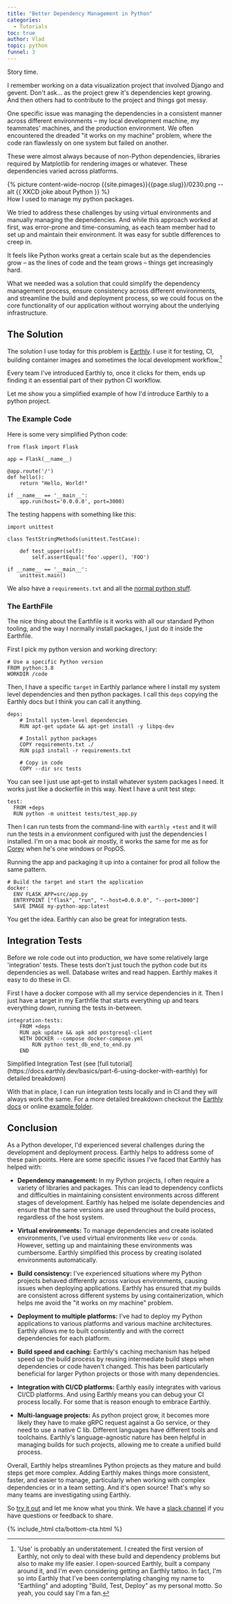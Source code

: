 ```yaml
---
title: "Better Dependency Management in Python"
categories:
  - Tutorials
toc: true
author: Vlad
topic: python
funnel: 3
---
```

<!-- markdownlint-disable MD036 -->

Story time.

I remember working on a data visualization project that involved Django and gevent. Don't ask... as the project grew it's dependencies kept growing. And then others had to contribute to the project and things got messy.

One specific issue was managing the dependencies in a consistent manner across different environments – my local development machine, my teammates' machines, and the production environment. We often encountered the dreaded "it works on my machine" problem, where the code ran flawlessly on one system but failed on another.

These were almost always because of non-Python dependencies, libraries required by Matplotlib for rendering images or whatever. These dependencies varied across platforms.

<div>
{% picture content-wide-nocrop {{site.pimages}}{{page.slug}}/0230.png --alt {{ XKCD joke about Python }} %}
<figcaption>How I used to manage my python packages.</figcaption>
</div>

We tried to address these challenges by using virtual environments and manually managing the dependencies. And while this approach worked at first, was error-prone and time-consuming, as each team member had to set up and maintain their environment. It was easy for subtle differences to creep in.

It feels like Python works great a certain scale but as the dependencies grow – as the lines of code and the team grows – things get increasingly hard.

What we needed was a solution that could simplify the dependency management process, ensure consistency across different environments, and streamline the build and deployment process, so we could focus on the core functionality of our application without worrying about the underlying infrastructure.

## The Solution

The solution I use today for this problem is [Earthly](/). I use it for testing, CI, building container images and sometimes the local development workflow.[^1]

[^1]: 'Use' is probably an understatement. I created the first version of Earthly, not only to deal with these build and dependency problems but also to make my life easier. I open-sourced Earthly, built a company around it, and I'm even considering getting an Earthly tattoo. In fact, I'm so into Earthly that I've been contemplating changing my name to "Earthling" and adopting "Build, Test, Deploy" as my personal motto. So yeah, you could say I'm a fan.

Every team I've introduced Earthly to, once it clicks for them, ends up finding it an essential part of their python CI workflow.

Let me show you a simplified example of how I'd introduce Earthly to a python project.

### The Example Code

Here is some very simplified Python code:

~~~{.python caption="src/app.py"}
from flask import Flask

app = Flask(__name__)

@app.route('/')
def hello():
    return "Hello, World!"

if __name__ == '__main__':
    app.run(host='0.0.0.0', port=3000)
~~~

The testing happens with something like this:

~~~{.python caption="tests/test_app.py"}
import unittest

class TestStringMethods(unittest.TestCase):

    def test_upper(self):
        self.assertEqual('foo'.upper(), 'FOO')

if __name__ == '__main__':
    unittest.main()
~~~

We also have a `requirements.txt` and all the [normal python stuff](https://github.com/earthly/earthly/tree/main/examples/python).

### The EarthFile

The nice thing about the Earthfile is it works with all our standard Python tooling, and the way I normally install packages, I just do it inside the Earthfile.

First I pick my python version and working directory:

~~~{.dockerfile caption="Earthfile"}
# Use a specific Python version
FROM python:3.8
WORKDIR /code
~~~

Then, I have a specific `target` in Earthly parlance where I install my system level dependencies and then python packages. I call this `deps` copying the Earthly docs but I think you can call it anything.

~~~{.dockerfile caption="Earthfile"}
deps:
    # Install system-level dependencies
    RUN apt-get update && apt-get install -y libpq-dev

    # Install python packages
    COPY requirements.txt ./
    RUN pip3 install -r requirements.txt

    # Copy in code
    COPY --dir src tests
~~~

You can see I just use apt-get to install whatever system packages I need. It works just like a dockerfile in this way. Next I have a unit test step:

~~~{.dockerfile caption="Earthfile"}
test:
  FROM +deps
  RUN python -m unittest tests/test_app.py
~~~

Then I can run tests from the command-line with `earthly +test` and it will run the tests in a environment configured with just the dependencies I installed. I'm on a mac book air mostly, it works the same for me as for [Corey](https://earthly.dev/blog/authors/corey/) when he's one windows or PopOS.

Running the app and packaging it up into a container for prod all follow the same pattern.

~~~{.dockerfile caption="Earthfile"}
# Build the target and start the application
docker:
  ENV FLASK_APP=src/app.py
  ENTRYPOINT ["flask", "run", "--host=0.0.0.0", "--port=3000"]
  SAVE IMAGE my-python-app:latest
~~~

You get the idea. Earthly can also be great for integration tests.

## Integration Tests

Before we role code out into production, we have some relatively large 'integration' tests. These tests don't just touch the python code but its dependencies as well. Database writes and read happen. Earthly makes it easy to do these in CI.

First I have a docker compose with all my service dependencies in it. Then I just have a target in my Earthfile that starts everything up and tears everything down, running the tests in-between.

~~~{.dockerfile caption="Earthfile"}
integration-tests:
    FROM +deps 
    RUN apk update && apk add postgresql-client
    WITH DOCKER --compose docker-compose.yml 
        RUN python test_db_end_to_end.py
    END
~~~

<figcaption>Simplified Integration Test (see [full tutorial](https://docs.earthly.dev/basics/part-6-using-docker-with-earthly) for detailed breakdown)</figcaption>

With that in place, I can run integration tests locally and in CI and they will always work the same. For a more detailed breakdown checkout the [Earthly docs](https://docs.earthly.dev/) or online [example folder](https://docs.earthly.dev/docs/examples).

## Conclusion

As a Python developer, I'd experienced several challenges during the development and deployment process. Earthly helps to address some of these pain points. Here are some specific issues I've faced that Earthly has helped with:

* **Dependency management:** In my Python projects, I often require a variety of libraries and packages. This can lead to dependency conflicts and difficulties in maintaining consistent environments across different stages of development. Earthly has helped me isolate dependencies and ensure that the same versions are used throughout the build process, regardless of the host system.

* **Virtual environments:** To manage dependencies and create isolated environments, I've used virtual environments like `venv` or `conda`. However, setting up and maintaining these environments was cumbersome. Earthly simplified this process by creating isolated environments automatically.

* **Build consistency:** I've experienced situations where my Python projects behaved differently across various environments, causing issues when deploying applications. Earthly has ensured that my builds are consistent across different systems by using containerization, which helps me avoid the "it works on my machine" problem.

* **Deployment to multiple platforms:** I've had to deploy my Python applications to various platforms and various machine architectures. Earthly allows me to built consistently and with the correct dependencies for each platform.

* **Build speed and caching:** Earthly's caching mechanism has helped speed up the build process by reusing intermediate build steps when dependencies or code haven't changed. This has been particularly beneficial for larger Python projects or those with many dependencies.

* **Integration with CI/CD platforms:** Earthly easily integrates with various CI/CD platforms. And using Earthly means you can debug your CI process locally. For some that is reason enough to embrace Earthly.

* **Multi-language projects:** As python project grow, it becomes more likely they have to make gRPC request against a Go service, or they need to use a native C lib. Different languages have different tools and toolchains. Earthly's language-agnostic nature has been helpful in managing builds for such projects, allowing me to create a unified build process.

Overall, Earthly helps streamlines Python projects as they mature and build steps get more complex. Adding Earthly makes things more consistent, faster, and easier to manage, particularly when working with complex dependencies or in a team setting. And it's open source! That's why so many teams are investigating using Earthly.

So [try it out](/) and let me know what you think. We have a [slack channel](/slack) if you have questions or feedback to share.

{% include_html cta/bottom-cta.html %}
